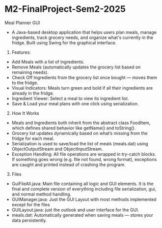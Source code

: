 # M2-FinalProject-Sem2-2025

Meal Planner GUI
- A Java-based desktop application that helps users plan meals, manage ingredients, track grocery needs, and organize what's currently in the fridge. Built using Swing for the graphical interface.

1. Features:
- Add Meals with a list of ingredients.
- Remove Meals (automatically updates the grocery list based on remaining needs).
- Check Off Ingredients from the grocery list once bought — moves them to the fridge.
- Visual Indicators: Meals turn green and bold if all their ingredients are already in the fridge.
- Ingredient Viewer: Select a meal to view its ingredient list.
- Save & Load your meal plans with one click using serialization.


2. How It Works
- Meals and Ingredients both inherit from the abstract class FoodItem, which defines shared behavior like getName() and toString().
- Grocery list updates dynamically based on what’s missing from the fridge for each meal.
- Serialization is used to save/load the list of meals (meals.dat) using ObjectOutputStream and ObjectInputStream.
- Exception Handling: All file operations are wrapped in try-catch blocks. If something goes wrong (e.g. file not found, wrong format), exceptions are caught and printed instead of crashing the program.

3. Files
- GuiFileAll.java: Main file containing all logic and GUI elements. It is the final and complete version of everything including file serialization, gui, and normal method handling.
- GUIManager.java: Just the GUI Layout with most methods implemented except for the files
- GUILayout.java: just the outlook and user interface for the GUI.
- meals.dat: Automatically generated when saving meals — stores your data persistently.
